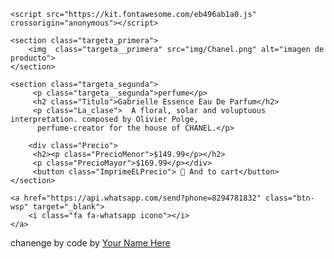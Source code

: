 <!DOCTYPE html>
<html lang="en">
<head>
    <title>Tarjeta Chanel</title>
    <link rel="stylesheet" href="index1.css">

    <script src="https://kit.fontawesome.com/eb496ab1a0.js" crossorigin="anonymous"></script>
    
</head>
<body>

<main class="targeta">

    <section class="targeta_primera">
        <img  class="targeta__primera" src="img/Chanel.png" alt="imagen de producto">
    </section>

    <section class="targeta_segunda">
         <p class="targeta__segunda">perfume</p>
         <h2 class="Titulo">Gabrielle Essence Eau De Parfum</h2>
         <p class="La_clase">  A floral, solar and voluptuous interpretation. composed by Olivier Polge,
          perfume-creator for the house of CHANEL.</p>
          
        <div class="Precio">
         <h2><p class="PrecioMenor">$149.99</p></h2>
         <p class="PrecioMayor">$169.99</p></div>
         <button class="ImprimeELPrecio"> 🛒 And to cart</button>
    </section> 

    <a href="https://api.whatsapp.com/send?phone=8294781832" class="btn-wsp" target="_blank">
	    <i class="fa fa-whatsapp icono"></i>
	</a>  
    
</main>
    



<footer class="attribution">
    chanenge by code by <a href="https://www.chanel.com/lx/?gclid=Cj0KCQjwxIOXBhCrARIsAL1QFCa6zYWx9HghH9NVrnl0wEGjYd6erDJzK2fTc84RFZBOBoD96EcXoKEaAlSmEALw_wcB" target="_blank" >Your Name Here</a>
</footer>

</body>
</html>
